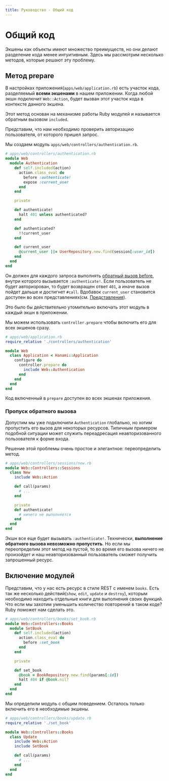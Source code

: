 ```yaml
---
title: Руководство - Общий код
---
```


# Общий код

Экшены как объекты имеют множество преимуществ, но они делают разделение кода менее интуитивным.
Здесь мы рассмотрим несколько методов, которые решают эту проблему.

## Метод prepare

В настройках приложения(`apps/web/application.rb`) есть участок кода, разделяемый **всеми экшенами** в нашем приложении. Когда любой экшн подключит `Web::Action`, будет вызван этот участок кода в контексте данного экшена.

Этот метод основан на механизме работы Ruby модулей и называется обратным вызовом `included`.

Представим, что нам необходимо проверить авторизацию пользователя, от которого пришел запрос.

Мы создаем модуль `apps/web/controllers/authentication.rb`.

```ruby
# apps/web/controllers/authentication.rb
module Web
  module Authentication
    def self.included(action)
      action.class_eval do
        before :authenticate!
        expose :current_user
      end
    end

    private

    def authenticate!
      halt 401 unless authenticated?
    end

    def authenticated?
      !!current_user
    end

    def current_user
      @current_user ||= UserRepository.new.find(session[:user_id])
    end
  end
end
```

Он должен для каждого запроса выполнять [обратный вызов before](/guides/actions/control-flow), внутри которого вызывается `:authenticate!`.
Если пользователь не будет авторизрован, то будет возвращен ответ `401`, а иначе вызов пойдет дальше и достигнет `#call`.
Вдобавок `current_user` становится доступен во всех представлениях(см. [Представления](/guides/actions/exposures)).

Это было бы действительно утомительно включать этот модуль в каждый экшн в приложении.

Мы можем использовать `controller.prepare` чтобы включить его для всех экшенов сразу.

```ruby
# apps/web/application.rb
require_relative './controllers/authentication'

module Web
  class Application < Hanami::Application
    configure do
      controller.prepare do
        include Web::Authentication
      end
    end
  end
end
```

<p class="warning">
Код включенный в <code>prepare</code> доступен во всех экшенах приложения.
</p>

### Пропуск обратного вызова

Допустим мы уже подключили `Authentication` глобально, но хотим пропустить его вызов для некоторых ресурсов.
Типичным примером подобной ситуации может служить переадресация неавторизованного пользователя к форме входа.

Решение этой проблемы очень простое и элегантное: переопределить метод.

```ruby
# apps/web/controllers/sessions/new.rb
module Web::Controllers::Sessions
  class New
    include Web::Action

    def call(params)
      # ...
    end

    private
    def authenticate!
      # ничего не выполняется
    end
  end
end
```

Экшн все еще будет вызывать `:authenticate!`. Технически, **выполнение обратного вызова невозможно пропустить**.
Но если мы переопределим этот метод на пустой, то во время его вызова ничего не произойдет и наш неавторизованный пользователь сможет получить запрошенный ресурс.

## Включение модулей

Представим, что у нас есть ресурс в стиле REST с именем `books`.
Есть так же несколько действий(`show`, `edit`, `update` и `destroy`), которым необходимо находить отдельные книги для выполнения своих функций.
Что если мы захотим уменьшить количество повторений в таком коде?
Ruby поможет нам сделать это.

```ruby
# apps/web/controllers/books/set_book.rb
module Web::Controllers::Books
  module SetBook
    def self.included(action)
      action.class_eval do
        before :set_book
      end
    end

    private

    def set_book
      @book = BookRepository.new.find(params[:id])
      halt 404 if @book.nil?
    end
  end
end
```

Мы определили модуль с общим поведением. Осталось только включить его в необходимые экшены.

```ruby
# apps/web/controllers/books/update.rb
require_relative './set_book'

module Web::Controllers::Books
  class Update
    include Web::Action
    include SetBook

    def call(params)
      # ...
    end
  end
end
```
